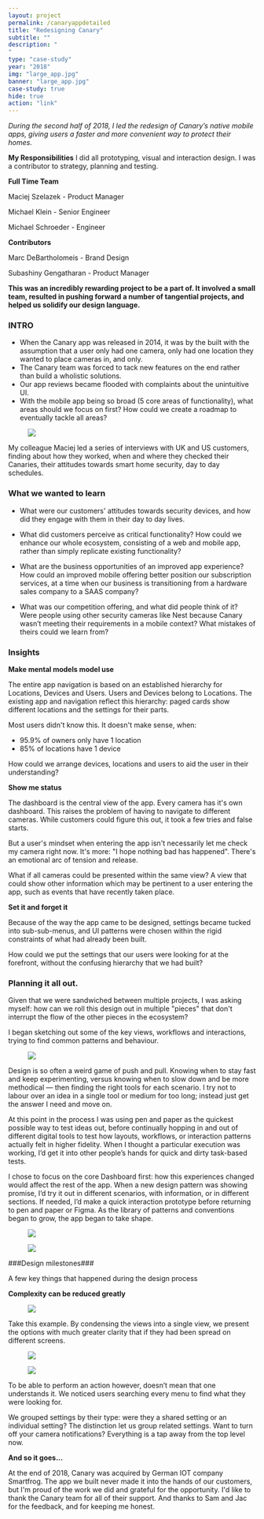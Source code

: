 ```yaml
---
layout: project
permalink: /canaryappdetailed
title: "Redesigning Canary"
subtitle: ""
description: "
"
type: "case-study"
year: "2018"
img: "large_app.jpg"
banner: "large_app.jpg"
case-study: true
hide: true
action: "link"
---
```


*During the second half of 2018, I led the redesign of Canary’s native mobile apps, giving users a faster and more convenient way to protect their homes.*

**My Responsibilities** I did all prototyping, visual and interaction design. I was a contributor to strategy, planning and testing.

**Full Time Team**

Maciej Szelazek - Product Manager

Michael Klein - Senior Engineer

Michael Schroeder - Engineer

**Contributors**

Marc DeBartholomeis - Brand Design

Subashiny Gengatharan - Product Manager

**This was an incredibly rewarding project to be a part of. It involved a small team, resulted in pushing forward a number of tangential projects, and helped us solidify our design language.**

### INTRO

- When the Canary app was released in 2014, it was by the built with the assumption that a user only had one camera, only had one location they wanted to place cameras in, and only.
- The Canary team was forced to tack new features on the end rather than build a wholistic solutions.
- Our app reviews became flooded with complaints about the unintuitive UI.
- With the mobile app being so broad (5 core areas of functionality), what areas should we focus on first? How could we create a roadmap to eventually tackle all areas?

<figure class="ph3-s mw10 pb3 center"><img class="mb4" src="{{site.baseurl}}/assets/img/canaryapp/reviews.png"></figure>

My colleague Maciej led a series of interviews with UK and US customers, finding about how they worked, when and where they checked their Canaries, their attitudes towards smart home security, day to day schedules.

### **What we wanted to learn**

- What were our customers' attitudes towards security devices, and how did they engage with them in their day to day lives.

- What did customers perceive as critical functionality? How could we enhance our whole ecosystem, consisting of a web and mobile app, rather than simply replicate existing functionality?

- What are the business opportunities of an improved app experience? How could an improved mobile offering better position our subscription services, at a time when our business is transitioning from a hardware sales company to a SAAS company?

- What was our competition offering, and what did people think of it? Were people using other security cameras like Nest because Canary wasn’t meeting their requirements in a mobile context? What mistakes of theirs could we learn from?

### Insights

**Make mental models model use**

The entire app navigation is based on an established hierarchy for Locations, Devices and Users. Users and Devices belong to Locations. The existing app and navigation reflect this hierarchy: paged cards show different locations and the settings for their parts.

Most users didn't know this. It doesn't make sense, when:

- 95.9% of owners only have 1 location
- 85% of locations have 1 device

How could we arrange devices, locations and users to aid the user in their understanding?

**Show me status**

The dashboard is the central view of the app. Every camera has it's own dashboard. This raises the problem of having to navigate to different cameras. While customers could figure this out, it took a few tries and false starts.

But a user's mindset when entering the app isn't necessarily let me check my camera right now. It's more: "I hope nothing bad has happened". There's an emotional arc of tension and release.

What if all cameras could be presented within the same view? A view that could show other information which may be pertinent to a user entering the app, such as events that have recently taken place.

**Set it and forget it**

Because of the way the app came to be designed, settings became tucked into sub-sub-menus, and UI patterns were chosen within the rigid constraints of what had already been built.

How could we put the settings that our users were looking for at the forefront, without the confusing hierarchy that we had built?

### Planning it all out.

Given that we were sandwiched between multiple projects, I was asking myself: how can we roll this design out in multiple "pieces" that don't interrupt the flow of the other pieces in the ecosystem?

I began sketching out some of the key views, workflows and interactions, trying to find common patterns and behaviour.

<figure class="ph3-s mw7 pb3 center"><img class="mb4" src="{{site.baseurl}}/assets/img/canaryapp/experiences.png"></figure>

Design is so often a weird game of push and pull. Knowing when to stay fast and keep experimenting, versus knowing when to slow down and be more methodical — then finding the right tools for each scenario. I try not to labour over an idea in a single tool or medium for too long; instead just get the answer I need and move on.

At this point in the process I was using pen and paper as the quickest possible way to test ideas out, before continually hopping in and out of different digital tools to test how layouts, workflows, or interaction patterns actually felt in higher fidelity. When I thought a particular execution was working, I’d get it into other people’s hands for quick and dirty task-based tests.

I chose to focus on the core Dashboard first: how this experiences changed would affect the rest of the app. When a new design pattern was showing promise, I’d try it out in different scenarios, with information, or in different sections. If needed, I’d make a quick interaction prototype before returning to pen and paper or Figma. As the library of patterns and conventions began to grow, the app began to take shape.

<figure class="ph4-ns ph3 mw7 pb3 center"><img class="mb4" src="{{site.baseurl}}/assets/img/canaryapp/considerations.png"></figure>

<figure class="ph4-ns ph3 mw7 pb3 center"><img class="mb4" src="{{site.baseurl}}/assets/img/canaryapp/wireframes.png"></figure>

###Design milestones###

A few key things that happened during the design process

**Complexity can be reduced greatly**

<figure class="ph4-ns ph3 mw9 pb3 center"><img class="mb4" src="{{site.baseurl}}/assets/img/canaryapp/condense.jpg"></figure>

Take this example. By condensing the views into a single view, we present the options with much greater clarity that if they had been spread on different screens.

<figure class="ph4-ns ph3 mw10 pb3 center"><img class="mb4" src="{{site.baseurl}}/assets/img/canaryapp/settings-slides.png"></figure>

<figure class="ph4-ns ph3 mw7 pb3 center"><img class="mb4" src="{{site.baseurl}}/assets/img/canaryapp/settings.jpg"></figure>

To be able to perform an action however, doesn’t mean that one understands it. We noticed users searching every menu to find what they were looking for.

We grouped settings by their type: were they a shared setting or an individual setting? The distinction let us group related settings. Want to turn off your camera notifications? Everything is a tap away from the top level now.

**And so it goes...**

At the end of 2018, Canary was acquired by German IOT company Smartfrog. The app we built never made it into the hands of our customers, but I'm proud of the work we did and grateful for the opportunity. I'd like to thank the Canary team for all of their support. And thanks to Sam and Jac for the feedback, and for keeping me honest.